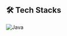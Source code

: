 ## 🛠 Tech Stacks
![Java](https://img.shields.io/badge/Java-007396?style=flat&logo=java&logoColor=white)
